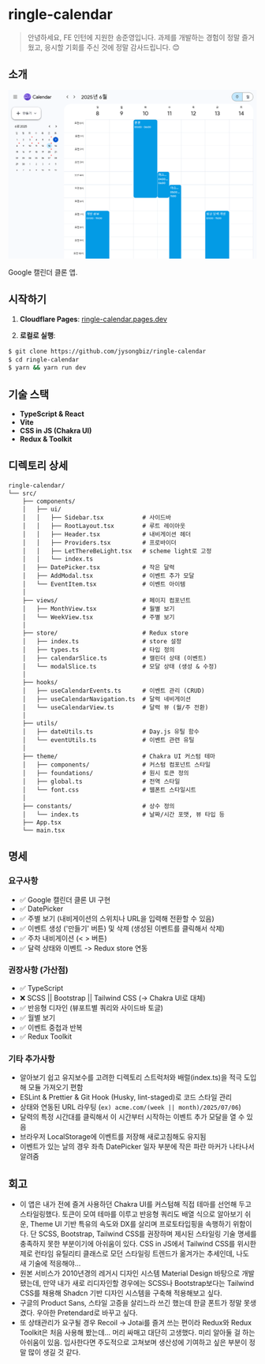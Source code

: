 # ringle-calendar

> 안녕하세요, FE 인턴에 지원한 송준영입니다. 과제를 개발하는 경험이 정말 즐거웠고, 응시할 기회를 주신 것에 정말 감사드립니다. 😊

## 소개

![ringle-calendar](ringle-calendar.webp)

Google 캘린더 클론 앱.

## 시작하기

1. **Cloudflare Pages**: [ringle-calendar.pages.dev](https://ringle-calendar.pages.dev)

2. **로컬로 실행**:
```bash
$ git clone https://github.com/jysongbiz/ringle-calendar
$ cd ringle-calendar
$ yarn && yarn run dev
```

## 기술 스택
- **TypeScript & React**
- **Vite**
- **CSS in JS (Chakra UI)**
- **Redux & Toolkit**

## 디렉토리 상세
```
ringle-calendar/
└── src/
    ├── components/
    │   ├── ui/
    │   │   ├── Sidebar.tsx           # 사이드바
    │   │   ├── RootLayout.tsx        # 루트 레이아웃
    │   │   ├── Header.tsx            # 내비게이션 헤더
    │   │   ├── Providers.tsx         # 프로바이더
    │   │   ├── LetThereBeLight.tsx   # scheme light로 고정
    │   │   └── index.ts
    │   ├── DatePicker.tsx            # 작은 달력
    │   ├── AddModal.tsx              # 이벤트 추가 모달
    │   └── EventItem.tsx             # 이벤트 아이템
    │
    ├── views/                        # 페이지 컴포넌트
    │   ├── MonthView.tsx             # 월별 보기
    │   └── WeekView.tsx              # 주별 보기
    │
    ├── store/                        # Redux store
    │   ├── index.ts                  # store 설정
    │   ├── types.ts                  # 타입 정의
    │   ├── calendarSlice.ts          # 캘린더 상태 (이벤트)
    │   └── modalSlice.ts             # 모달 상태 (생성 & 수정)
    │
    ├── hooks/
    │   ├── useCalendarEvents.ts      # 이벤트 관리 (CRUD)
    │   ├── useCalendarNavigation.ts  # 달력 네비게이션
    │   └── useCalendarView.ts        # 달력 뷰 (월/주 전환)
    │
    ├── utils/
    │   ├── dateUtils.ts              # Day.js 유틸 함수
    │   └── eventUtils.ts             # 이벤트 관련 유틸
    │
    ├── theme/                        # Chakra UI 커스텀 테마
    │   ├── components/               # 커스텀 컴포넌트 스타일
    │   ├── foundations/              # 원시 토큰 정의
    │   ├── global.ts                 # 전역 스타일
    │   └── font.css                  # 웹폰트 스타일시트
    │
    ├── constants/                    # 상수 정의
    │   └── index.ts                  # 날짜/시간 포맷, 뷰 타입 등
    ├── App.tsx
    └── main.tsx
```

## 명세
### 요구사항
- ✅ Google 캘린더 클론 UI 구현
- ✅ DatePicker
- ✅ 주별 보기 (내비게이션의 스위치나 URL을 입력해 전환할 수 있음)
- ✅ 이벤트 생성 ('만들기' 버튼) 및 삭제 (생성된 이벤트를 클릭해서 삭제)
- ✅ 주차 내비게이션 (< > 버튼)
- ✅ 달력 상태와 이벤트 -> Redux store 연동

### 권장사항 (가산점)
- ✅ TypeScript
- ❌ SCSS || Bootstrap || Tailwind CSS (-> Chakra UI로 대체)
- ✅ 반응형 디자인 (뷰포트별 쿼리와 사이드바 토글)
- ✅ 월별 보기
- ✅ 이벤트 중첩과 반복
- ✅ Redux Toolkit

### 기타 추가사항
- 알아보기 쉽고 유지보수를 고려한 디렉토리 스트럭처와 배럴(index.ts)을 적극 도입해 모듈 가져오기 편함
- ESLint & Prettier & Git Hook (Husky, lint-staged)로 코드 스타일 관리
- 상태와 연동된 URL 라우팅 (`ex) acme.com/(week || month)/2025/07/06`)
- 달력의 특정 시간대를 클릭해서 이 시간부터 시작하는 이벤트 추가 모달을 열 수 있음
- 브라우저 LocalStorage에 이벤트를 저장해 새로고침해도 유지됨
- 이벤트가 있는 날의 경우 좌측 DatePicker 일자 부분에 작은 파란 마커가 나타나서 알려줌

## 회고
- 이 앱은 내가 전에 즐겨 사용하던 Chakra UI를 커스텀해 직접 테마를 선언해 두고 스타일링했다. 토큰이 모여 테마를 이루고 반응형 쿼리도 배열 식으로 알아보기 쉬운, Theme UI 기반 특유의 속도와 DX를 살리며 프로토타입핑을 속행하기 위함이다. 단 SCSS, Bootstrap, Tailwind CSS를 권장하며 제시된 스타일링 기술 명세를 충족하지 못한 부분이기에 아쉬움이 있다. CSS in JS에서 Tailwind CSS를 위시한 제로 런타임 유틸리티 클래스로 모던 스타일링 트렌드가 옮겨가는 추세인데, 나도 새 기술에 적응해야...
- 원본 서비스가 2010년경의 레거시 디자인 시스템 Material Design 바탕으로 개발됐는데, 만약 내가 새로 리디자인할 경우에는 SCSS나 Bootstrap보다는 Tailwind CSS를 채용해 Shadcn 기반 디자인 시스템을 구축해 적용해보고 싶다.
- 구글의 Product Sans, 스타일 고증을 살리느라 쓰긴 했는데 한글 폰트가 정말 못생겼다. 우아한 Pretendard로 바꾸고 싶다.
- 또 상태관리가 요구될 경우 Recoil -> Jotai를 즐겨 쓰는 편이라 Redux와 Redux Toolkit은 처음 사용해 봤는데... 머리 싸매고 대단히 고생했다. 미리 알아둘 걸 하는 아쉬움이 있음. 입사한다면 주도적으로 고쳐보며 생산성에 기여하고 싶은 부분이 정말 많이 생길 것 같다.
